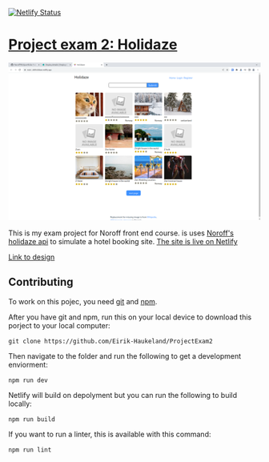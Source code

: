[![Netlify Status](https://api.netlify.com/api/v1/badges/ffbeb9ca-9667-4003-b677-720d4694372d/deploy-status)](https://app.netlify.com/sites/ebhholidaze/deploys)

# [Project exam 2: Holidaze](https://github.com/Eirik-Haukeland/ProjectExam2)

[![image of site running as of march 9 2024](./image-of-site-09-03-24.png)](https://main--ebhholidaze.netlify.app/)

This is my exam project for Noroff front end course. is uses [Noroff's holidaze api](https://docs.noroff.dev/docs/v1/holidaze/authentication) to simulate a hotel booking site. [The site is live on Netlify](https://main--ebhholidaze.netlify.app/)

[Link to design](https://www.figma.com/file/FUWQP6EOiVvfkLZZhc8pMj/Untitled?type=design&node-id=2-25&mode=design&t=owE8poJBZz6Kd3l2-0)

## Contributing

To work on this pojec, you need [git](https://git-scm.com/) and [npm](https://docs.npmjs.com/downloading-and-installing-node-js-and-npm).

After you have git and npm, run this on your local device to download this porject to your local computer:
``` shell
git clone https://github.com/Eirik-Haukeland/ProjectExam2
```

Then navigate to the folder and run the following to get a development enviorment:
``` shell
npm run dev
```

Netlify will build on depolyment but you can run the following to build locally:
```shell
npm run build
```

If you want to run a linter, this is available with this command:
```shell
npm run lint
```

